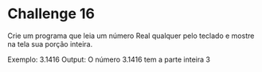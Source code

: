 # Challenge 16

Crie um programa que leia um número Real qualquer pelo teclado e mostre na tela sua porção inteira.

Exemplo: 3.1416
Output: O número 3.1416 tem a parte inteira 3

